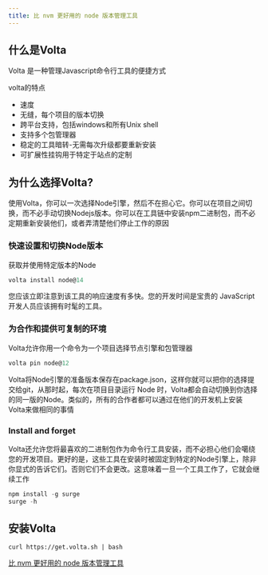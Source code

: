 ```yaml
---
title: 比 nvm 更好用的 node 版本管理工具
---
```

## 什么是Volta
Volta 是一种管理Javascript命令行工具的便捷方式

volta的特点
- 速度
- 无缝，每个项目的版本切换
- 跨平台支持，包括windows和所有Unix shell
- 支持多个包管理器
- 稳定的工具暗转-无需每次升级都要重新安装
- 可扩展性挂钩用于特定于站点的定制

## 为什么选择Volta?
使用Volta，你可以一次选择Node引擎，然后不在担心它。你可以在项目之间切换，而不必手动切换Nodejs版本。你可以在工具链中安装npm二进制包，而不必定期重新安装他们，或者弄清楚他们停止工作的原因

### 快速设置和切换Node版本
获取并使用特定版本的Node
```js
volta install node@14
```
您应该立即注意到该工具的响应速度有多快。您的开发时间是宝贵的 JavaScript 开发人员应该拥有时髦的工具。

### 为合作和提供可复制的环境
Volta允许你用一个命令为一个项目选择节点引擎和包管理器
```js
volta pin node@12
```
Volta将Node引擎的准备版本保存在package.json，这样你就可以把你的选择提交给git，从那时起，每次在项目目录运行 Node 时，Volta都会自动切换到你选择的同一版的Node。类似的，所有的合作者都可以通过在他们的开发机上安装 Volta来做相同的事情

### Install and forget
Volta还允许您将最喜欢的二进制包作为命令行工具安装，而不必担心他们会噶绕您的开发项目。更好的是，这些工具在安装时被固定到特定的Node引擎上，除非你显式的告诉它们。否则它们不会更改。这意味着一旦一个工具工作了，它就会继续工作

```js
npm install -g surge
surge -h
```
## 安装Volta

```shell
curl https://get.volta.sh | bash
```



[ 比 nvm 更好用的 node 版本管理工具](https://juejin.cn/post/7275608678828916755)